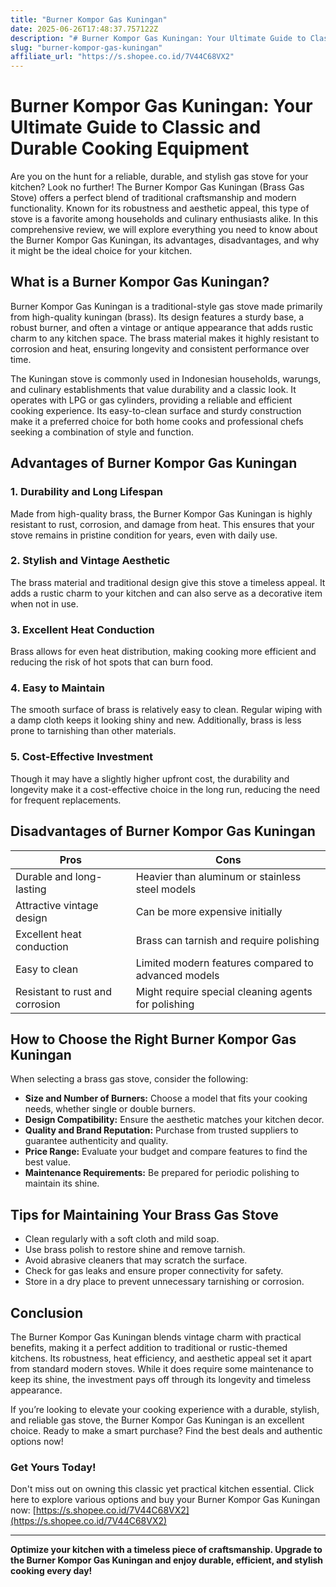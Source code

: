 ```yaml
---
title: "Burner Kompor Gas Kuningan"
date: 2025-06-26T17:48:37.757122Z
description: "# Burner Kompor Gas Kuningan: Your Ultimate Guide to Classic and Durable Cooking Equipment..."
slug: "burner-kompor-gas-kuningan"
affiliate_url: "https://s.shopee.co.id/7V44C68VX2"
---
```

# Burner Kompor Gas Kuningan: Your Ultimate Guide to Classic and Durable Cooking Equipment

Are you on the hunt for a reliable, durable, and stylish gas stove for your kitchen? Look no further! The Burner Kompor Gas Kuningan (Brass Gas Stove) offers a perfect blend of traditional craftsmanship and modern functionality. Known for its robustness and aesthetic appeal, this type of stove is a favorite among households and culinary enthusiasts alike. In this comprehensive review, we will explore everything you need to know about the Burner Kompor Gas Kuningan, its advantages, disadvantages, and why it might be the ideal choice for your kitchen.

## What is a Burner Kompor Gas Kuningan?

Burner Kompor Gas Kuningan is a traditional-style gas stove made primarily from high-quality kuningan (brass). Its design features a sturdy base, a robust burner, and often a vintage or antique appearance that adds rustic charm to any kitchen space. The brass material makes it highly resistant to corrosion and heat, ensuring longevity and consistent performance over time.

The Kuningan stove is commonly used in Indonesian households, warungs, and culinary establishments that value durability and a classic look. It operates with LPG or gas cylinders, providing a reliable and efficient cooking experience. Its easy-to-clean surface and sturdy construction make it a preferred choice for both home cooks and professional chefs seeking a combination of style and function.

## Advantages of Burner Kompor Gas Kuningan

### 1. Durability and Long Lifespan

Made from high-quality brass, the Burner Kompor Gas Kuningan is highly resistant to rust, corrosion, and damage from heat. This ensures that your stove remains in pristine condition for years, even with daily use.

### 2. Stylish and Vintage Aesthetic

The brass material and traditional design give this stove a timeless appeal. It adds a rustic charm to your kitchen and can also serve as a decorative item when not in use.

### 3. Excellent Heat Conduction

Brass allows for even heat distribution, making cooking more efficient and reducing the risk of hot spots that can burn food.

### 4. Easy to Maintain

The smooth surface of brass is relatively easy to clean. Regular wiping with a damp cloth keeps it looking shiny and new. Additionally, brass is less prone to tarnishing than other materials.

### 5. Cost-Effective Investment

Though it may have a slightly higher upfront cost, the durability and longevity make it a cost-effective choice in the long run, reducing the need for frequent replacements.

## Disadvantages of Burner Kompor Gas Kuningan

| **Pros**                               | **Cons**                                     |
|----------------------------------------|----------------------------------------------|
| Durable and long-lasting            | Heavier than aluminum or stainless steel models |
| Attractive vintage design             | Can be more expensive initially           |
| Excellent heat conduction             | Brass can tarnish and require polishing  |
| Easy to clean                         | Limited modern features compared to advanced models |
| Resistant to rust and corrosion      | Might require special cleaning agents for polishing |

## How to Choose the Right Burner Kompor Gas Kuningan

When selecting a brass gas stove, consider the following:

- **Size and Number of Burners:** Choose a model that fits your cooking needs, whether single or double burners.
- **Design Compatibility:** Ensure the aesthetic matches your kitchen decor.
- **Quality and Brand Reputation:** Purchase from trusted suppliers to guarantee authenticity and quality.
- **Price Range:** Evaluate your budget and compare features to find the best value.
- **Maintenance Requirements:** Be prepared for periodic polishing to maintain its shine.

## Tips for Maintaining Your Brass Gas Stove

- Clean regularly with a soft cloth and mild soap.
- Use brass polish to restore shine and remove tarnish.
- Avoid abrasive cleaners that may scratch the surface.
- Check for gas leaks and ensure proper connectivity for safety.
- Store in a dry place to prevent unnecessary tarnishing or corrosion.

## Conclusion

The Burner Kompor Gas Kuningan blends vintage charm with practical benefits, making it a perfect addition to traditional or rustic-themed kitchens. Its robustness, heat efficiency, and aesthetic appeal set it apart from standard modern stoves. While it does require some maintenance to keep its shine, the investment pays off through its longevity and timeless appearance.

If you’re looking to elevate your cooking experience with a durable, stylish, and reliable gas stove, the Burner Kompor Gas Kuningan is an excellent choice. Ready to make a smart purchase? Find the best deals and authentic options now!

### Get Yours Today!

Don't miss out on owning this classic yet practical kitchen essential. Click here to explore various options and buy your Burner Kompor Gas Kuningan now: [https://s.shopee.co.id/7V44C68VX2](https://s.shopee.co.id/7V44C68VX2)

---

**Optimize your kitchen with a timeless piece of craftsmanship. Upgrade to the Burner Kompor Gas Kuningan and enjoy durable, efficient, and stylish cooking every day!**